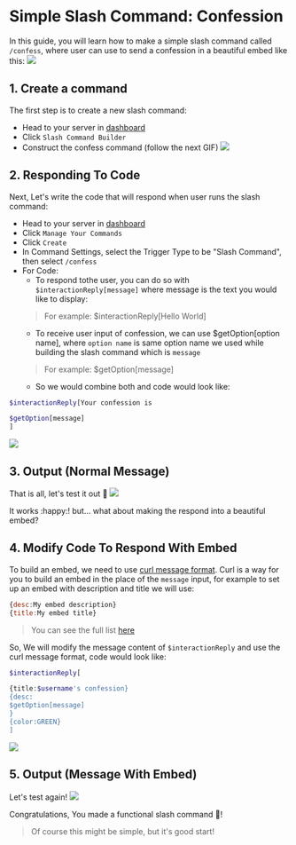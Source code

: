 # Simple Slash Command: Confession
In this guide, you will learn how to make a simple slash command called `/confess`, where user can use to send a confession in a beautiful embed like this:
![](https://i.imgur.com/kJwJ9Fi.png)

## 1. Create a command
The first step is to create a new slash command:
* Head to your server in [dashboard](https://ccommandbot.com/dashboard)
* Click `Slash Command Builder`
* Construct the confess command (follow the next GIF)
![](https://i.imgur.com/1IUUCn9.gif)

## 2. Responding To Code
Next, Let's write the code that will respond when user runs the slash command:
* Head to your server in [dashboard](https://ccommandbot.com/dashboard)
* Click `Manage Your Commands`
* Click `Create`
* In Command Settings, select the Trigger Type to be "Slash Command", then select `/confess`
* For Code:
    * To respond tothe user, you can do so with `$interactionReply[message]` where message is the text you would like to display:
    > For example: $interactionReply[Hello World]
    * To receive user input of confession, we can use $getOption[option name], where `option name` is same option name we used while building the slash command which is `message`
    > For example: $getOption[message]
    * So we would combine both and code would look like:
```php
$interactionReply[Your confession is

$getOption[message]
]
```
![](https://i.imgur.com/Xayi6uY.gif)

## 3. Output (Normal Message)
That is all, let's test it out :star_struck:
![](https://i.imgur.com/94mlDMR.gif)

It works :happy:! but... what about making the respond into a beautiful embed?

## 4. Modify Code To Respond With Embed
To build an embed, we need to use [curl message format](../CodeReferences/ref.message_curl_format.md).
Curl is a way for you to build an embed in the place of the `message` input, for example to set up an embed with description and title we will use:
```js
{desc:My embed description}
{title:My embed title}
```
> You can see the full list [here](../CodeReferences/ref.message_curl_format.md)

So, We will modify the message content of `$interactionReply` and use the curl message format, code would look like:
```php
$interactionReply[

{title:$username's confession}
{desc:
$getOption[message]
}
{color:GREEN}
]
```
![](https://i.imgur.com/aYUTPta.png)

## 5. Output (Message With Embed)
Let's test again!
![](https://i.imgur.com/d4sbm0f.gif)


Congratulations, You made a functional slash command :tada:!
> Of course this might be simple, but it's good start!
